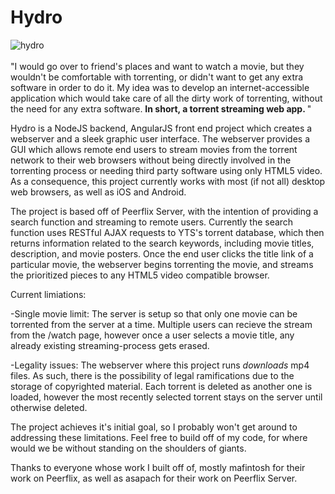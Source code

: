 Hydro
==========
![hydro](https://cloud.githubusercontent.com/assets/9356287/22311782/1bd53126-e323-11e6-8651-7daab224b4e4.png)
<br><br>
"I would go over to friend's places and want to watch a movie, but they wouldn't be comfortable with torrenting, or didn't want to get any extra software in order to do it. My idea was to develop an internet-accessible application which would take care of all the dirty work of torrenting, without the need for any extra software. <b>In short, a torrent streaming web app. </b>"

Hydro is a NodeJS backend, AngularJS front end project which creates a webserver and a sleek graphic user interface.
The webserver provides a GUI which allows remote end users to stream movies from the torrent network to their web browsers
without being directly involved in the torrenting process or needing third party software using only HTML5 video. As a consequence, this project currently works with most (if not all) desktop web browsers, as well as iOS and Android.

The project is based off of Peerflix Server, with the intention of providing a search function and streaming to remote users.
Currently the search function uses RESTful AJAX requests to YTS's torrent database, which then returns information related to 
the search keywords, including movie titles, description, and movie posters. Once the end user clicks the title link of a 
particular movie, the webserver begins torrenting the movie, and streams the prioritized pieces to any HTML5 video compatible browser. 

Current limiations:

-Single movie limit: The server is setup so that only one movie can be torrented from the server at a time. Multiple users can recieve the stream from the /watch page, however once a user selects a movie title, any already existing streaming-process gets erased.

-Legality issues: The webserver where this project runs *downloads* mp4 files. As such, there is the possibility of legal ramifications due to the storage of copyrighted material. Each torrent is deleted as another one is loaded, however the most recently selected torrent stays on the server until otherwise deleted.

The project achieves it's initial goal, so I probably won't get around to addressing these limitations. Feel free to build off of my code, for where would we be without standing on the shoulders of giants.

Thanks to everyone whose work I built off of, mostly mafintosh for their work on Peerflix, as well as asapach for their work on Peerflix Server.
